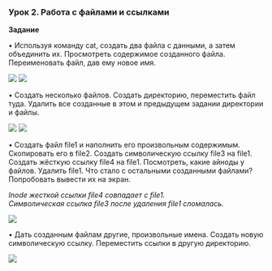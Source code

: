 ### Урок 2. Работа с файлами и ссылками

**Задание**

• Используя команду cat, создать два файла с данными, а затем объединить их.
Просмотреть содержимое созданного файла.
Переименовать файл, дав ему новое имя.

<image src="hw2.1.png">
<image src="hw2.2.png">

• Создать несколько файлов.
Создать директорию, переместить файл туда.
Удалить все созданные в этом и предыдущем задании директории и файлы.

<image src="hw2.3.png">
<image src="hw2.4.png">

• Создать файл file1 и наполнить его произвольным содержимым.
Скопировать его в file2.
Создать символическую ссылку file3 на file1.
Создать жёсткую ссылку file4 на file1.
Посмотреть, какие айноды у файлов.
Удалить file1.
Что стало с остальными созданными файлами?
Попробовать вывести их на экран.

*Inode жесткой ссылки file4 совпадает с file1.*  
*Символическая ссылка file3 после удаления file1 сломалась.*

<image src="hw2.5.png">

• Дать созданным файлам другие, произвольные имена.
Создать новую символическую ссылку.
Переместить ссылки в другую директорию.

<image src="hw2.6.png">
